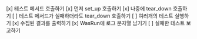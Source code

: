 [x] 테스트 메서드 호출하기
[x] 먼저 set_up 호출하기
[x] 나중에 tear_down 호출하기
[ ] 테스트 메서드가 실패하더라도 tear_down 호출하기
[ ] 여러개의 테스트 실행하기
[x] 수집된 결과를 출력하기
[x] WasRun에 로그 문자열 남기기
[ ] 실패한 테스트 보고하기